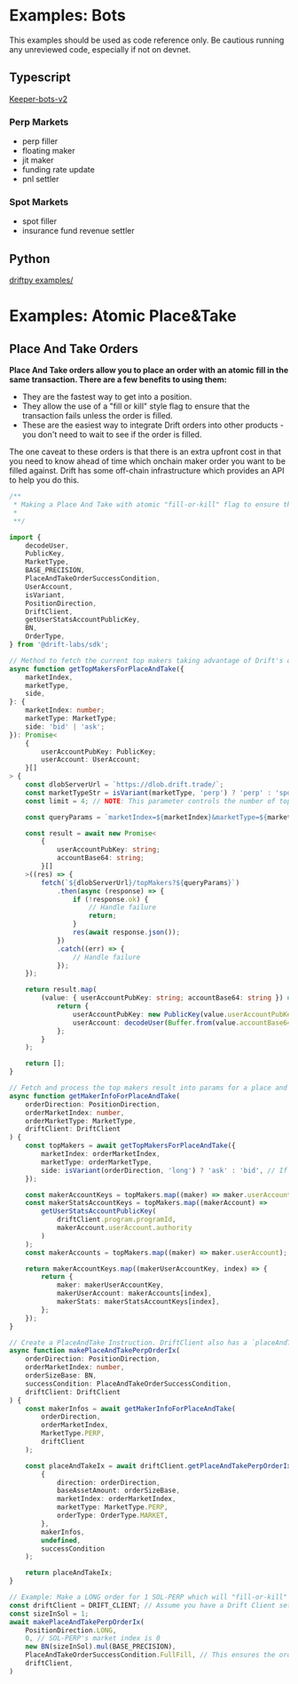 # Examples: Bots

<aside class="notice">
This examples should be used as code reference only. Be cautious running any unreviewed code, especially if not on devnet.
</aside>

## Typescript

[Keeper-bots-v2](https://github.com/drift-labs/keeper-bots-v2)

### Perp Markets
- perp filler
- floating maker
- jit maker
- funding rate update
- pnl settler

### Spot Markets
- spot filler
- insurance fund revenue settler

## Python

[driftpy examples/](https://github.com/drift-labs/driftpy/tree/master/examples)

# Examples: Atomic Place&Take

## Place And Take Orders

**Place And Take orders allow you to place an order with an atomic fill in the same transaction. There are a few benefits to using them:**

- They are the fastest way to get into a position.
- They allow the use of a "fill or kill" style flag to ensure that the transaction fails unless the order is filled.
- These are the easiest way to integrate Drift orders into other products - you don't need to wait to see if the order is filled.

The one caveat to these orders is that there is an extra upfront cost in that you need to know ahead of time which onchain maker order you want to be filled against. Drift has some off-chain infrastructure which provides an API to help you do this.

```typescript
/**
 * Making a Place And Take with atomic "fill-or-kill" flag to ensure the transaction only succeeds if the entire order is filled
 * 
 **/

import {
	decodeUser,
	PublicKey,
	MarketType,
	BASE_PRECISION,
	PlaceAndTakeOrderSuccessCondition,
	UserAccount,
	isVariant,
	PositionDirection,
	DriftClient,
	getUserStatsAccountPublicKey,
	BN,
	OrderType,
} from '@drift-labs/sdk';

// Method to fetch the current top makers taking advantage of Drift's off-chain infra which can provide these. You may eventually want to keep track of the state of on-chain makers yourself.
async function getTopMakersForPlaceAndTake({
	marketIndex,
	marketType,
	side,
}: {
	marketIndex: number;
	marketType: MarketType;
	side: 'bid' | 'ask';
}): Promise<
	{
		userAccountPubKey: PublicKey;
		userAccount: UserAccount;
	}[]
> {
	const dlobServerUrl = `https://dlob.drift.trade/`;
	const marketTypeStr = isVariant(marketType, 'perp') ? 'perp' : 'spot';
	const limit = 4; // NOTE: This parameter controls the number of top makers that will be returned. It is suggested not to use more than 4, in our current testing the size of the transaction will larger than the current limits if you pass more than 4 makers in.

	const queryParams = `marketIndex=${marketIndex}&marketType=${marketTypeStr}&side=${side}&limit=${limit}&includeAccounts=true`;

	const result = await new Promise<
		{
			userAccountPubKey: string;
			accountBase64: string;
		}[]
	>((res) => {
		fetch(`${dlobServerUrl}/topMakers?${queryParams}`)
			.then(async (response) => {
				if (!response.ok) {
					// Handle failure
					return;
				}
				res(await response.json());
			})
			.catch((err) => {
				// Handle failure
			});
	});

	return result.map(
		(value: { userAccountPubKey: string; accountBase64: string }) => {
			return {
				userAccountPubKey: new PublicKey(value.userAccountPubKey),
				userAccount: decodeUser(Buffer.from(value.accountBase64, 'base64')),
			};
		}
	);

	return [];
}

// Fetch and process the top makers result into params for a place and take order
async function getMakerInfoForPlaceAndTake(
	orderDirection: PositionDirection,
	orderMarketIndex: number,
	orderMarketType: MarketType,
	driftClient: DriftClient
) {
	const topMakers = await getTopMakersForPlaceAndTake({
		marketIndex: orderMarketIndex,
		marketType: orderMarketType,
		side: isVariant(orderDirection, 'long') ? 'ask' : 'bid', // If we're going LONG, we want the makers on the ASK side, and vice-versa
	});

	const makerAccountKeys = topMakers.map((maker) => maker.userAccountPubKey);
	const makerStatsAccountKeys = topMakers.map((makerAccount) =>
		getUserStatsAccountPublicKey(
			driftClient.program.programId,
			makerAccount.userAccount.authority
		)
	);
	const makerAccounts = topMakers.map((maker) => maker.userAccount);

	return makerAccountKeys.map((makerUserAccountKey, index) => {
		return {
			maker: makerUserAccountKey,
			makerUserAccount: makerAccounts[index],
			makerStats: makerStatsAccountKeys[index],
		};
	});
}

// Create a PlaceAndTake Instruction. DriftClient also has a `placeAndTakePerpOrder` If you want DriftClient to create+sign+send the transaction if you don't want to manually handle the instruction.
async function makePlaceAndTakePerpOrderIx(
	orderDirection: PositionDirection,
	orderMarketIndex: number,
	orderSizeBase: BN,
	successCondition: PlaceAndTakeOrderSuccessCondition,
	driftClient: DriftClient
) {
	const makerInfos = await getMakerInfoForPlaceAndTake(
		orderDirection,
		orderMarketIndex,
		MarketType.PERP,
		driftClient
	);

	const placeAndTakeIx = await driftClient.getPlaceAndTakePerpOrderIx(
		{
			direction: orderDirection,
			baseAssetAmount: orderSizeBase,
			marketIndex: orderMarketIndex,
			marketType: MarketType.PERP,
			orderType: OrderType.MARKET,
		},
		makerInfos,
		undefined,
		successCondition
	);

	return placeAndTakeIx;
}

// Example: Make a LONG order for 1 SOL-PERP which will "fill-or-kill" if the entire order isn't filled atomically. 
const driftClient = DRIFT_CLIENT; // Assume you have a Drift Client set up and ready to go
const sizeInSol = 1;
await makePlaceAndTakePerpOrderIx(
	PositionDirection.LONG,
	0, // SOL-PERP's market index is 0
	new BN(sizeInSol).mul(BASE_PRECISION),
	PlaceAndTakeOrderSuccessCondition.FullFill, // This ensures the order is completely filled, or the tx fails.
	driftClient,
)
```
